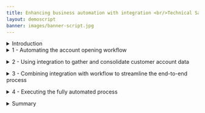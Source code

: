 ```yaml
---
title: Enhancing business automation with integration <br/>Technical Sales Level 3 demo
layout: demoscript
banner: images/banner-script.jpg
---
```


<span id="top"></span>

<details markdown="1">

<summary>Introduction</summary>

Today we will combine workflow and integration to streamline the data-gathering needed to complete a new account opening process. We’ll add application integration to an account opening process that has already been automated with workflow.

We’ll see how integration capabilities enable seamless access to critical back-end systems, regardless of their location and complexity. Integration provides the flexibility to change the back-end systems without impacting the workflow.

We’ll aggregate data from multiple sources into a single API that can be used by workflow.  Then we’ll show how business users can configure and test those APIs without writing code, and can graphically wire them into the workflow.

Let’s see how it works.

(Demo intro slides <a href="./files/Enhancing Business Automation with Integration Platinum Demo - Intro deck.pptx" target="_blank" rel="noreferrer">here</a>)

(Printer-ready PDF of demo script <a href="./files/Enhancing Business Automation with Integration Platinum Demo - PDF script.pdf" target="_blank" rel="noreferrer">here</a>)

**[Go to top](#top)**
<br/>
<br/>
</details>
<span id="ExistingFlow"></span>

<details markdown="1">

<summary>1 - Automating the account opening workflow</summary>
<br/>

| **1.1** | **Introduce the account opening workflow (without integration)** |
| :--- | :--- |
| **Narration** | Focus Bank, a regional full-service bank, is looking to further automate its core banking processes. Over the years, the bank has grown dramatically via acquisitions.  The bank recently acquired the smaller Corner Bank. This has caused an increase in the amount of manual work needed to gather information across their disparate IT systems. <br/><br/> Let’s look at how Focus Bank currently fulfills new account requests. In the existing process, every 'new account' opening request must be routed to an account specialist. |
| **Action** &nbsp; 1.1.1 | Show the process diagram for the **New Account (Current Workflow)** in Process Designer, which you opened during the demo preparation. <br/><img src="images/1-1-1.png" width="800" /> |
| **Narration** | This is the current process diagram for Focus Bank’s account opening process, which they built using Process Designer. Within this low-code environment, the process diagram manages and controls the execution of each new account opening request. The bank used Process Designer’s drag-and-drop tooling to build the process diagram from a palette of components. From there, the bank was able to complete the implementation and testing of the process application. |

<br/>

| **1.2** | **Execute the account opening workflow (without integration)** |
| :--- | :--- |
| **Narration** | Process Portal is the portal used by customer service agents to launch new account opening requests and work on assigned tasks. |
| **Action** &nbsp; 1.2.1 | Show the **Process Portal** window you opened during the demo preparation. <br/><img src="images/1-2-1.png" width="800" /> |
| **Narration** | Process Portal is highly customizable to fit each organization’s look and feel. The responsive user interface provides flexibility to get work done anywhere on any device - from a desktop in the office to a mobile device at home or at a customer site. Process Portal can be configured through a set of options without having to customize the application itself. <br/><br/> To open a new account, a customer service representative initiates a new account request and enters the customer’s information. |
| **Action** &nbsp; 1.2.2 | Under **Launch**, click **New Account (Current Workflow)**. <br/><img src="images/1-2-2.png" width="800" /> |
| **Action** &nbsp; 1.2.3 | Select the **Account Type** and enter the **Customer Account Number**, **First Name**, and **Last Name** (1). Click **Next** (2). <br/><img src="images/1-2-3.png" width="800" /> |
| **Action** &nbsp; 1.2.4 | Click **Done**. <br/><img src="images/1-2-4.png" width="800" /> |
| **Narration** | The bank's account specialists are back-office clerical workers who use Process Portal to organize and work on tasks assigned to them. Our specialist has received a new task to gather the customer’s account info. <br/><br/> For each new account request, the account specialist manually gathers the customer’s existing list of accounts. The specialist must log in to three different systems and manually enter the account info into the request. This is both time-consuming and error-prone, as the specialist must go field-by-field to copy-and-paste all the customer’s account data into the new account request. <br/><br/> Behind the scenes, the new account process is managed by workflow. Once the account specialist completes this task, the system routes the request for approval. |
| **Action** &nbsp; 1.2.5 | Run the most recent **Gather Account Info** task by clicking its corresponding **Name**. <br/><img src="images/1-2-5.png" width="800" /> |
| **Action** &nbsp; 1.2.6 | Manually enter the customer’s information. <br/><img src="images/1-2-6.png" width="800" /> |

**[Go to top](#top)**
<br/>
<br/>

</details>

<span id="usingIntegration"></span>

<details markdown="1">

<summary>2 - Using integration to gather and consolidate customer account data</summary>

<br/>

| **2.1** | **Review the integration flow** |
| :--- | :--- |
| **Narration** | The bank has created an integration flow that retrieves the existing Focus Bank accounts (using an HTTP API) and the new accounts from Corner Bank (using IBM MQ). Corner Bank has a separate network and therefore, the communication is considered bank-to-bank. <br/><br/> Focus Bank built the integration using the Designer tooling within the Cloud Pak for Integration. They created API integration flows to manage connectivity to services and endpoints. The two integration flows for this demo have already been built and are in the *Recently edited integrations* section. Let’s navigate into the Accounts flow. |
| **Action** &nbsp; 2.1.1 | Under **Recently edited integrations**, click the **Accounts** tile. <br/><img src="images/2-2-1.png" width="800" /> |
| **Narration** | The bank uses App Connect Designer to build the API. They don’t need to worry about OpenAPI specs or Swagger editors; they're all built in. On the screen, we see the fields we’re going to use for the API (e.g., customerId, checkingAccount). <br/><br/> Note that we tell the API which field is the key. This causes the key to be populated with the last segment of the URL. Which parameter is populated is highlighted based on the icon in the 'ID' column. |
| **Action** &nbsp; 2.1.2 | Select the **Properties** view. <br/><img src="images/2-2-2.png" width="800" /> |
| **Action** &nbsp; 2.1.3 | Point out the **Properties**, as highlighted in the screenshot below. <br/><img src="images/2-2-3.png" width="800" /> |
| **Action** &nbsp; 2.1.4 | Select the **Operations** view. <br/><img src="images/2-2-4.png" width="800" /> |
| **Narration** | In the Operations view, we see the actions that the API exposes, along with the data. The bank implements the 'Retrieve Accounts by ID' operation. Let’s look at the flow logic. |
| **Action** &nbsp; 2.1.5 | Click **View flow**. <br/><img src="images/2-2-5.png" width="800" /> |
| **Narration** | Here is the bank’s integration flow. The App Connect Designer flow editor allows us to view, edit, and change the flow. The API enables a single view of the customer accounts across both banks. The flow calls an HTTP API to retrieve the accounts from Focus Bank, and it uses IBM MQ for the accounts from Corner Bank. The responses are combined, formatted and returned. |
| **Action** &nbsp; 2.1.6 | Click the **Request** step to show the request. <br/><img src="images/2-2-6.png" width="800" /> |
| **Narration** | The bank’s flow starts by receiving the customerId as part of the API URL. App Connect Designer automatically creates an API 'request' and 'response' for the API flow. <br/><br/> Next, the customer account retrieval API is invoked. The customerId is passed in from the inbound request. |
| **Action** &nbsp; 2.1.7 | Click the **Customer Account** step to show the customer account information. <br/><img src="images/2-2-7.png" width="800" /> |
| **Narration** | The accounts from the acquired bank (Corner Bank) are retrieved using IBM MQ. Using a connector for IBM MQ, the payload of the request message is created, which includes the customerId. Additionally, a queue name is specified for where the message will be sent. Corner Bank’s application will receive the request from this queue. |
| **Action** &nbsp; 2.1.8 | Click the highlighted **IBM MQ** step to show the target fields. <br/><img src="images/2-2-8.png" width="800" /> |
| **Narration** | Focus Bank uses a connector for IBM MQ to get the response message. To receive the response message, a separate queue (OUT) is used. |
| **Action** &nbsp; 2.1.9 | Click the second **IBM MQ** step in the flow to show the target fields. <br/><img src="images/2-2-9.png" width="800" /> |
| **Action** &nbsp; 2.1.10 | Click the **JSON Parser** step to show the details. <br/><img src="images/2-2-10.png" width="800" /> |
| **Narration** | A JSON Parser action is used to parse the response data from MQ. The bank teaches the JSON Parser the expected structure of the JSON using an example, avoiding the need to learn and create a formal JSON schema. |
| **Action** &nbsp; 2.1.11 | Click the **Response** step to show the response. <br/><img src="images/2-2-11.png" width="800" /> |
| **Narration** | The response message is created using the data returned from both banks. In the response mapping, Corner Bank’s account details are mapped into the 'partnerAccount' section of the response. |
| **Action** &nbsp; 2.1.12 | Click **Done**. <br/><img src="images/2-2-12.png" width="800" /> |

<br/>

| **2.2** | **Test the flow** |
| :--- | :--- |
| **Narration** | APIs can be tested in various ways, and we will perform two different tests: one in the Designer tool now, and another later when our API is called from the workflow. <br/><br/> In the 'Test' tab, the bank gets all the details to test their API - for example, endpoint and credentials. They can easily test the flow here; they just need to enter a valid customer ID and submit it. They receive the expected response with the combined bank account details, which proves to the bank that the integration works. |
| **Action** &nbsp; 2.2.1 | Select the **Test** tab (1). Click **GET /Accounts/{customerId}** (2) and then **Try it** (3). <br/><img src="images/2-3-1.png" width="800" /> |
| **Action** &nbsp; 2.2.2 | Enter '**1234567890**' as the **customerId** (1), and click **Send** (2). <br/><img src="images/2-3-2.png" width="800" /> |
| **Action** &nbsp; 2.2.3 | Point out the **Response** details, as highlighted in the screenshot below. <br/><img src="images/2-3-3.png" width="800" /> |

<br/>

| **2.3** | **Export the API definition for the Cloud Pak for Business Automation** |
| :--- | :--- |
| **Narration** | The accounts API has been tested locally in the Cloud Pak for Integration and the bank is ready to export it to the workflow. It only takes the bank a couple of clicks to export the API definition so it can be consumed by the workflow.  |
| **Action** &nbsp; 2.3.1 | Open the **Designer Dashboard** (1). Click the **Menu** icon (2). Click **Export** (3). <br/><img src="images/2-4-1.png" width="800" /> |
| **Action** &nbsp; 2.3.2 | Select **OpenAPI V3.0 (YAML)** (1) and click **Export** (2). <br/><img src="images/2-4-2.png" width="800" /> |


**[Go to top](#top)**
<br/>
<br/>

</details>

<span id="Combining"></span>

<details markdown="1">

<summary>3 - Combining integration with workflow to streamline the end-to-end process</summary>

<br/>

| **3.1** | **Introduce the workflow process WITH integration** |
| :--- | :--- |
| **Narration** | Now let’s look at how the bank incorporates the integration they just built into the workflow in Cloud Pak for Business Automation. |
| **Action** &nbsp; 3.1.1 | Click **Processes** (1) and then **New Account (Enhanced with Integration)** (2) to open the enhanced workflow for the account opening process in Process Designer. <br/><img src="images/3-1-1.png" width="800" /> <br/><br/> You will see the following process diagram. <br/> <img src="images/3-1-2.png" width="800" /> |
| **Narration** | Here’s a new version of the workflow. The middle swim lane has been changed from a human swim lane to a system swim lane. Instead of assigning the *Gather Account Info* task to an account specialist, the system will now automatically invoke the integration to gather the customer account information. |

<br/>

| **3.2** | **Create the workflow integration service** |
| :--- | :--- |
| **Narration** | Using the low-code authoring environment, the bank can easily incorporate the integration into the workflow. <br/><br/> The bank uses an external service to call the integration. Let's see how the bank uses the discovery mechanism in Process Designer to automatically generate the external service component. |
| **Action** &nbsp; 3.2.1 | Click **Services** (1). Click the **Add** icon (2) and then **External Service** (3). <br/><img src="images/3-2-1.png" width="800" /> |
| **Narration** | The bank connects to the Accounts service using the REST API that was just created in the Cloud Pak for Integration. |
| **Action** &nbsp; 3.2.2 | Click **Next**. <br/><img src="images/3-2-2.png" width="600" /> |
| **Narration** | The bank uses the API definition stored in the OpenAPI (YAML) file to discover the REST service. They’re able to graphically consume the REST service and incorporate it into the workflow without needing to write any code. |
| **Action** &nbsp; 3.2.3 | Click the **File** icon (1) and select the **Accounts-openapi.yaml** file you downloaded during the demo preparation. Click **Next** (2). <br/><img src="images/3-2-3.png" width="600" /> |
| **Action** &nbsp; 3.2.4 | Click **Next** to skip over **Operations with warnings**. <br/><img src="images/3-2-4-.png" width="600" /> |
| **Action** &nbsp; 3.2.5 | Click **Next**. <br/><img src="images/3-2-4.png" width="600" /> |
| **Narration** | The operation is automatically discovered.  <br/><br/> An external service component is automatically generated, which the bank wires into the workflow. The external service is bound to a server containing the information needed to connect to the integration. If any of the inputs and outputs use complex objects, the objects will be automatically generated and inserted into the workflow library. |
| **Action** &nbsp; 3.2.6 | Click **Cancel**. <br/><img src="images/3-2-5.png" width="600" /> |
| **Narration** | We’ll cancel the wizard since the external service was already created in the process library. |
| **Action** &nbsp; 3.2.7 | Click the existing external service named **Accounts** in the process library to show the external service that was previously generated. <br/><img src="images/3-2-6.png" width="800" /> <br/>You will see the following screen. <br/> <img src="images/3-2-7.png" width="800" /> |
| **Narration** | This is the external service that was automatically generated. The input of the REST call is the customerId of type *string* and the output is the account info of type *Accounts*. The complex type *Accounts* was automatically created. |
| **Action** &nbsp; 3.2.8 | Click the **Arrow** icons next to **Accounts**, **Accounts.findByld**, **Input**, and **Output** (1) to show the inputs and outputs. Click the output **Accounts_findById** and show that the output is a complex object (2). <br/><img src="images/3-2-8.png" width="800" /> |
| **Narration** | The bank is now ready to use the integration in the workflow. They wire it into the first step of the process, so the customer account info will be automatically gathered in real time. <br/><br/> Let’s go back to the workflow definition. |
| **Action** &nbsp; 3.2.9 | Click **Processes** (1) and then **New Account (Enhanced with Integration)** (2) to re-open the enhanced workflow for the account opening process in Process Designer. <br/><img src="images/3-2-9.png" width="800" /> <br/><br/> You will see the following process diagram. <br/> <img src="images/3-2-10.png" width="800" /> |
| **Narration** | Next, the bank implements a workflow activity to invoke the REST call. Note that the *Gather Account Info* activity is in the *System* swim lane, meaning it will be automatically executed. |
| **Action** &nbsp; 3.2.10 | Click the **Gather Account Info** activity (1) to display the property sheets below. <br/><br/> At the bottom of the **General** tab, under **Implementation**, click **New** (2). <br/> <img src="images/3-2-11.png" width="800" /> |
| **Action** &nbsp; 3.2.11 | Name the new service '**Get Customer Accounts**' (1). Click **Finish** (2). <br/> <img src="images/3-2-12.png" width="600" /> |
| **Narration** | Next, they drag the external service into the service flow. |
| **Action** &nbsp; 3.2.12 | From the process library, click **Services** (1). Under **External Service**, drag **Accounts** (2) into the new service definition (3). <br/> <img src="images/3-2-13.png" width="800" /> |
| **Action** &nbsp; 3.2.13 | To wire **Accounts** into the service flow, move the **arrow** at the end of the flow (1) so it connects **Start** to **Accounts** (2). <br/> <img src="images/3-2-14.png" width="800" /> <br/><br/> The service flow will now look like this: <br/> <img src="images/3-2-14-1.png" width="800" /> |
| **Action** &nbsp; 3.2.14 | Draw a new arrow from **Accounts** (1) to the **End** component (2). <br/> <img src="images/3-2-15.png" width="800" /> <br/><br/> The service flow will now look like this: <br/> <img src="images/3-2-15-1.png" width="800" /> |
| **Action** &nbsp; 3.2.15 | Right-click on the canvas, and select **Layout diagram**. <br/> <img src="images/3-2-30.png" width="800" /> <br/><br/> The service flow will now look like this: <br/> <img src="images/3-2-30-1.png" width="800" /> |
| **Narration** | The bank simply selects the operation and maps the input and output for the call. |
| **Action** &nbsp; 3.2.16 | Click the **Accounts** component (1) to display the property sheet below. Click the **Implementation** tab (2) and set the **Operation** to '**Accounts.findById**' (3). <br/> <img src="images/3-2-16.png" width="800" /> |
| **Action** &nbsp; 3.2.17 | Click the **Data Mapping** tab (1). Click the **Automap** icon (2) under **Input Mapping**. <br/> <img src="images/3-2-17.png" width="800" /> |
| **Action** &nbsp; 3.2.18 | To map the **customerId** input, check the box under **Input** (1). Click **Finish** (2). <br/> <img src="images/3-2-18.png" width="600" /> |
| **Action** &nbsp; 3.2.19 | Click the **Automap** icon under **Output Mapping**. <br/> <img src="images/3-2-19.png" width="800" /> |
| **Action** &nbsp; 3.2.20 | For **Accounts_findById**, check the box under **Output** (1). Click **Finish** (2). <br/> <img src="images/3-2-20.png" width="600" /> |
| **Narration** | For now, we’ve just hard-coded the API key.  In their real deployment, the bank would pass the API key using an environment variable. |
| **Action** &nbsp; 3.2.21 | Under **API Key Mapping**, enter the API key surrounded by double quotes (e.g., "**API-KEY-GOES-HERE**"). <br/> <inline-notification text="Have the API key ready by copying it to your Windows clipboard, so you can easily paste the API key in this step of the demo."> </inline-notification> <img src="images/3-2-21.png" width="800" /> |
| **Narration** | To test the service, the bank enters a default value for the 'customerId' variable. |
| **Action** &nbsp; 3.2.22 | Select the **Variables** tab (1). Under **Variables** and **Input**, select **customerId** (2). Set the default value of the **customerId** to '**1234567890**' (3). <br/> <img src="images/3-2-22.png" width="800" /> |
| **Narration** | The bank can run, test, and debug processes and services in the Process Inspector. <br/><br/> The bank tests that the integration is working as expected. They start the service and step into the first component. |
| **Action** &nbsp; 3.2.23 | Test the new service by clicking the **Debug** icon. <br/> <img src="images/3-2-23.png" width="800" /> |
| **Action** &nbsp; 3.2.24 | Click the **Step over** icon. <br/> <img src="images/3-2-24.png" width="800" /> |
| **Narration** | The service has invoked the REST API to gather all the customer account data. As we see here, the integration is working. It has successfully returned the list of accounts for this customerId. |
| **Action** &nbsp; 3.2.25 | Click **Data** (1) to open the variables. Click the **Accounts_findById** variable and then the **savingAccount** property (2) to show that the integration returned the customer account information. <br/> <img src="images/3-2-25.png" width="800" /> |
| **Narration** | Now that the bank has successfully tested the integration, they go back to the process diagram to map the inputs and outputs of the call into the workflow. |
| **Action** &nbsp; 3.2.26 | In the process library, click **Processes** (1) and then **New Account (Enhanced with Integration)** (2). <br/> <img src="images/3-2-26.png" width="800" /> |
| **Action** &nbsp; 3.2.27 | Click the **Gather Account Info** activity. <br/> <img src="images/3-2-28-.png" width="800" /> |
| **Action** &nbsp; 3.2.28 | Select the **Data Mapping** tab (1). Under Input Mapping, click the **Variable Picker** icon (2). Open **request** (3). Click **customer** and then **id** (4). <br/> <img src="images/3-2-27.png" width="800" /> |
| **Action** &nbsp; 3.2.29 | Under **Output Mapping**, click the **Variable Picker** icon (1). Open **request** (2) and then **customer** (3). Select **accounts** (4). <br/> <img src="images/3-2-28.png" width="800" /> <br/> The resulting data mapping is displayed. <br/> <img src="images/3-2-29.png" width="800" /> |
| **Narration** | The bank has now added the integration to the workflow. They are ready to run the new workflow with the integration. |

**[Go to top](#top)**
<br/>
<br/>

</details>

<span id="FullyAutomate"></span>

<details markdown="1">

<summary>4 - Executing the fully automated process</summary>

<br/>

| **4.1** | **Execute the new account process with integration** |
| :--- | :--- |
| **Narration** | The bank is ready to do end-to-end testing of the new workflow. They use Process Portal to initiate a new account request. |
| **Action** &nbsp; 4.1.1 | Return to the **Process Portal** window. Under **Launch**, click **New Account (Enhanced with Integration)**. <br/><inline-notification text="Use the Customer Account Number '<strong>1234567890</strong>' in order to retrieve the customer accounts for the approval screen."> </inline-notification><img src="images/4-1-1.png" width="800" /> |
| **Action** &nbsp; 4.1.2 | Select the **Account Type** and enter the **Customer Account Number**, **First Name**, and **Last Name** (1). Click **Next** (2). <br/><img src="images/4-1-2.png" width="800" /> |
| **Action** &nbsp; 4.1.3 | Click **Done**. <br/><img src="images/4-1-3.png" width="800" /> |
| **Narration** | The request is now routed directly for approval. Account specialists no longer need to manually gather the account info. |
| **Action** &nbsp; 4.1.4 | Run the most recent **Approve New Account Request** task by clicking the task name. <br/><img src="images/4-1-4.png" width="800" /> |
| **Narration** | Within the *Approve Request* task, the bank sees the combined account information that was automatically gathered using the integration. The combined account details were automatically retrieved from two back-end systems. This avoided the need for an account specialist to log in to each of them individually and manually collect this information. As Focus Bank grows and acquires additional banks, the integration can be extended and deployed without modification to the workflow. |

**[Go to top](#top)**
<br/>
<br/>

</details>

<span id="summary"></span>

<details markdown="1">

<summary>Summary</summary>


By combining the Cloud Pak for Business Automation and Cloud Pak for Integration, Focus Bank enhanced their account opening process, resulting in lower costs, reduced turnaround time, and increased customer satisfaction.

Thank you for attending today’s demonstration.



**[Go to top](#top)**

</details>
